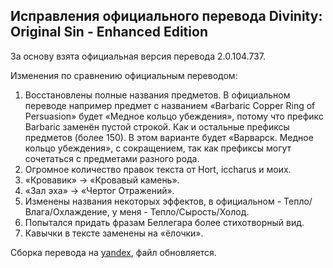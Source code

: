 Исправления официального перевода Divinity: Original Sin - Enhanced Edition
---------------------------------------------------------------------------

За основу взята официальная версия перевода 2.0.104.737.

Изменения по сравнению официальным переводом:

1. Восстановлены полные названия предметов. В официальном переводе например предмет с названием «Barbaric Copper Ring of Persuasion» будет «Медное кольцо убеждения», потому что префикс Barbaric заменён пустой строкой. Как и остальные префиксы предметов (более 150). В этом варианте будет «Варварск. Медное кольцо убеждения», с сокращением, так как префиксы могут сочетаться с предметами разного рода.
2. Огромное количество правок текста от Hort, iccharus и моих.
3. «Кровавик» -> «Кровавый камень».
4. «Зал эха» -> «Чертог Отражений».
5. Изменены названия некоторых эффектов, в официальном - Тепло/Влага/Охлаждение, у меня - Тепло/Сырость/Холод.
6. Попытался придать фразам Беллегара более стихотворный вид.
7. Кавычки в тексте заменены на «ёлочки».

Сборка перевода на [yandex](https://yadi.sk/d/XIEaZ3dYmYFrT), файл обновляется.